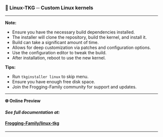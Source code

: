 ### 🧠 Linux-TKG ─ Custom Linux kernels

---

**Note:**
- Ensure you have the necessary build dependencies installed.
- The installer will clone the repository, build the kernel, and install it.
- Build can take a significant amount of time.
- Allows for deep customization via patches and configuration options.
- Use the configuration editor to tweak the build.
- After installation, reboot to use the new kernel.

**Tips:**
- Run `tkginstaller linux` to skip menu.
- Ensure you have enough free disk space.
- Join the Frogging-Family community for support and updates.

---

**🌐 Online Preview**

#### ***See full documentation at:***
#### [Frogging-Family/linux-tkg](https://github.com/Frogging-Family/linux-tkg/blob/master/README.md)
---
